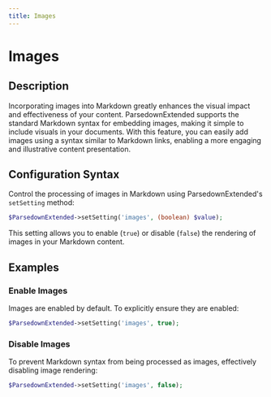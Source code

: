 ```yaml
---
title: Images
---
```


# Images

## Description

Incorporating images into Markdown greatly enhances the visual impact and effectiveness of your content. ParsedownExtended supports the standard Markdown syntax for embedding images, making it simple to include visuals in your documents. With this feature, you can easily add images using a syntax similar to Markdown links, enabling a more engaging and illustrative content presentation.

## Configuration Syntax

Control the processing of images in Markdown using ParsedownExtended's `setSetting` method:

```php
$ParsedownExtended->setSetting('images', (boolean) $value);
```

This setting allows you to enable (`true`) or disable (`false`) the rendering of images in your Markdown content.

## Examples

### Enable Images

Images are enabled by default. To explicitly ensure they are enabled:

```php
$ParsedownExtended->setSetting('images', true);
```

### Disable Images

To prevent Markdown syntax from being processed as images, effectively disabling image rendering:

```php
$ParsedownExtended->setSetting('images', false);
```